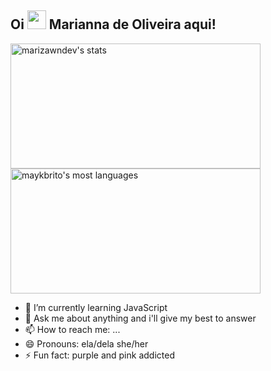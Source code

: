 
## Oi <img src="https://raw.githubusercontent.com/kaueMarques/kaueMarques/master/hi.gif" width="30px"> Marianna de Oliveira aqui!

<p>
<img width="400em" height="200em" src="https://github-readme-stats.vercel.app/api?username=marizawndev&show_icons=true&theme=jolly&hide_border=true" alt="marizawndev's stats"/> 
<img width="400em" height="200em" src="https://github-readme-stats.vercel.app/api/top-langs/?username=marizawndev&layout=compact&theme=jolly&hide_border=true" alt="maykbrito's most languages"/>
</p>


- 🌱 I’m currently learning JavaScript
- 💬 Ask me about anything and i'll give my best to answer
- 📫 How to reach me: ...
- 😄 Pronouns: ela/dela she/her
- ⚡ Fun fact: purple and pink addicted 
